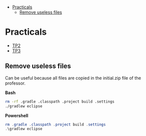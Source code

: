 - [Practicals](#practicals)
  - [Remove useless files](#remove-useless-files)

# Practicals

- [TP2](tp2/README.md)
- [TP3](tp3/initial/README.md)

## Remove useless files

Can be useful because all files are copied in the initial.zip file of the professor.

**Bash**

```bash
rm -rf .gradle .classpath .project build .settings
./gradlew eclipse
```

**Powershell**

```powershell
rm .gradle .classpath .project build .settings
.\gradlew eclipse
```

